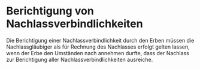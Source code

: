 # Berichtigung von Nachlassverbindlichkeiten

Die Berichtigung einer Nachlassverbindlichkeit durch den Erben müssen die Nachlassgläubiger als für Rechnung des Nachlasses erfolgt gelten lassen, wenn der Erbe den Umständen nach annehmen durfte, dass der Nachlass zur Berichtigung aller Nachlassverbindlichkeiten ausreiche. 

